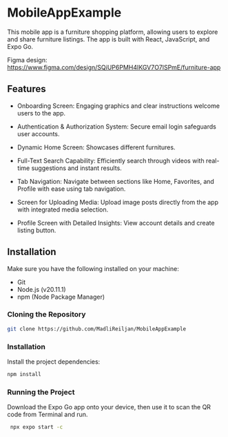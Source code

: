 # MobileAppExample

This mobile app is a furniture shopping platform, allowing users to explore and share furniture listings. 
The app is built with React, JavaScript, and Expo Go.

Figma design: https://www.figma.com/design/SQiUP6PMH4IKGV7O7lSPmE/furniture-app

## Features

* Onboarding Screen: Engaging graphics and clear instructions welcome users to the app.

* Authentication & Authorization System: Secure email login safeguards user accounts.

* Dynamic Home Screen: Showcases different furnitures.

* Full-Text Search Capability: Efficiently search through videos with real-time suggestions and instant results.

* Tab Navigation: Navigate between sections like Home, Favorites, and Profile with ease using tab navigation.

* Screen for Uploading Media: Upload image posts directly from the app with integrated media selection.

* Profile Screen with Detailed Insights: View account details and create listing button.

## Installation

Make sure you have the following installed on your machine:

* Git
* Node.js (v20.11.1)
* npm (Node Package Manager)

### Cloning the Repository

```bash
git clone https://github.com/MadliReiljan/MobileAppExample
```
### Installation

Install the project dependencies:

```bash
npm install
```
### Running the Project

Download the Expo Go app onto your device, then use it to scan the QR code from Terminal and run.

```bash
 npx expo start -c
```
